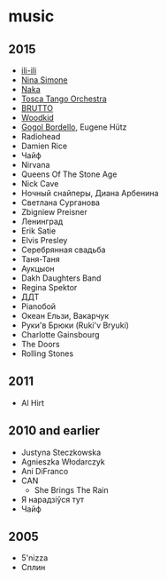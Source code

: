 # music

## 2015

- [ili-ili](/2015/ili-ili.md)
- [Nina Simone](/2015/nina-simone.md)
- [Naka](/2015/naka.md)
- [Tosca Tango Orchestra](/2015/tosca-tango-orchestra.md)
- [BRUTTO](/2015/brutto.md)
- [Woodkid](/2015/woodkid.md)
- [Gogol Bordello](/2015/gogol-bordello.md), Eugene Hütz
- Radiohead
- Damien Rice
- Чайф
- Nirvana
- Queens Of The Stone Age
- Nick Cave
- Ночный снайперы, Диана Арбенина
- Светлана Сурганова
- Zbigniew Preisner
- Ленинград
- Erik Satie
- Elvis Presley
- Серебрянная свадьба
- Таня-Таня
- Аукцыон
- Dakh Daughters Band
- Regina Spektor
- ДДТ
- Pianoбой
- Океан Ельзи, Вакарчук
- Руки'в Брюки (Ruki'v Bryuki)
- Charlotte Gainsbourg
- The Doors
- Rolling Stones

## 2011

- Al Hirt

## 2010 and earlier

- Justyna Steczkowska
- Agnieszka Włodarczyk
- Ani DiFranco
- CAN
  - She Brings The Rain
- Я нарадзіўся тут
- Чайф

## 2005

- 5'nizza
- Сплин
